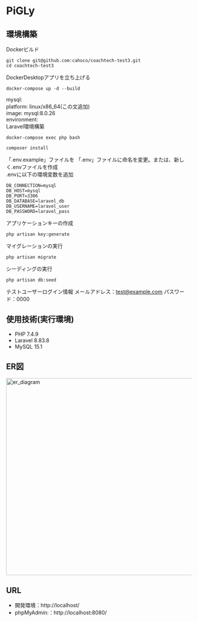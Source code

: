 # PiGLy
## 環境構築
Dockerビルド  
```
git clone git@github.com:cahoco/coachtech-test3.git
cd coachtech-test3
```
DockerDesktopアプリを立ち上げる  
```
docker-compose up -d --build
```
mysql:  
    platform: linux/x86_64(この文追加)  
    image: mysql:8.0.26  
    environment:  
Laravel環境構築  
```
docker-compose exec php bash
```
```
composer install
```
「.env.example」ファイルを 「.env」ファイルに命名を変更。または、新しく.envファイルを作成  
.envに以下の環境変数を追加  
```
DB_CONNECTION=mysql  
DB_HOST=mysql  
DB_PORT=3306  
DB_DATABASE=laravel_db  
DB_USERNAME=laravel_user  
DB_PASSWORD=laravel_pass
```
アプリケーションキーの作成  
```
php artisan key:generate
```
マイグレーションの実行  
```
php artisan migrate
```
シーディングの実行  
```
php artisan db:seed
```

テストユーザーログイン情報
メールアドレス：test@example.com
パスワード：0000

## 使用技術(実行環境)
* PHP 7.4.9
* Laravel 8.83.8
* MySQL 15.1
## ER図
<img width="534" alt="er_diagram" src="https://github.com/user-attachments/assets/47e7322f-6d76-45ae-8672-e75df4e33ab8" />

## URL
* 開発環境：http://localhost/
* phpMyAdmin:：http://localhost:8080/
